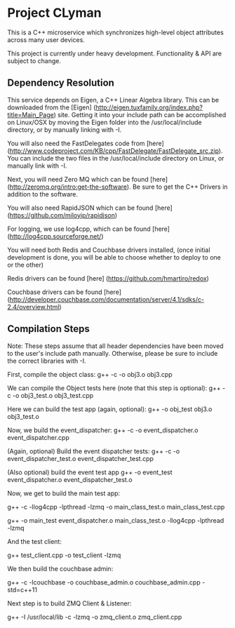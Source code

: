 # Project CLyman

This is a C++ microservice which synchronizes high-level object attributes across many user devices.

This project is currently under heavy development.  Functionality & API are subject to change.



## Dependency Resolution

This service depends on Eigen, a C++ Linear Algebra library.  This can be downloaded from the [Eigen] (http://eigen.tuxfamily.org/index.php?title=Main_Page) site.  Getting it into your include path can be accomplished on Linux/OSX by moving the Eigen folder into the /usr/local/include directory, or by manually linking with -I.

You will also need the FastDelegates code from [here] (http://www.codeproject.com/KB/cpp/FastDelegate/FastDelegate_src.zip).  You can include the two files in the /usr/local/include directory on Linux, or manually link with -I.

Next, you will need Zero MQ which can be found [here] (http://zeromq.org/intro:get-the-software). Be sure to get the C++ Drivers in addition to the software.

You will also need RapidJSON which can be found [here] (https://github.com/miloyip/rapidjson)

For logging, we use log4cpp, which can be found [here] (http://log4cpp.sourceforge.net/)

You will need both Redis and Couchbase drivers installed, (once initial development is done, you will be able to choose whether to deploy to one or the other)

Redis drivers can be found [here] (https://github.com/hmartiro/redox)

Couchbase drivers can be found [here] (http://developer.couchbase.com/documentation/server/4.1/sdks/c-2.4/overview.html)

## Compilation Steps

Note: These steps assume that all header dependencies have been moved to the user's include path manually.  Otherwise, please be sure to include the correct libraries with -I.

First, compile the object class:
g++ -c -o obj3.o obj3.cpp 

We can compile the Object tests here (note that this step is optional):
g++ -c -o obj3_test.o obj3_test.cpp

Here we can build the test app (again, optional):
g++ -o obj_test obj3.o obj3_test.o

Now, we build the event_dispatcher:
g++ -c -o event_dispatcher.o event_dispatcher.cpp

(Again, optional) Build the event dispatcher tests:
g++ -c -o event_dispatcher_test.o event_dispatcher_test.cpp

(Also optional) build the event test app
g++ -o event_test event_dispatcher.o event_dispatcher_test.o


Now, we get to build the main test app:

g++ -c -llog4cpp -lpthread -lzmq -o main_class_test.o main_class_test.cpp

g++ -o main_test event_dispatcher.o main_class_test.o -llog4cpp -lpthread -lzmq

And the test client:

g++ test_client.cpp -o test_client -lzmq

We then build the couchbase admin:

g++ -c -lcouchbase -o couchbase_admin.o couchbase_admin.cpp -std=c++11


Next step is to build ZMQ Client & Listener:

g++ -I /usr/local/lib -c -lzmq -o zmq_client.o zmq_client.cpp
